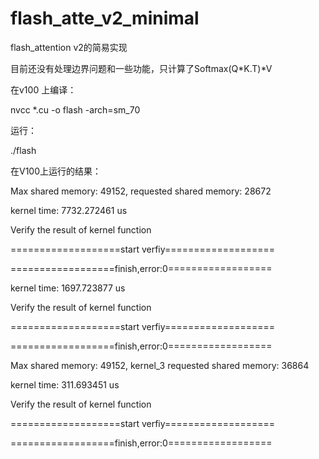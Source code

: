 # flash_atte_v2_minimal
flash_attention v2的简易实现

目前还没有处理边界问题和一些功能，只计算了Softmax(Q*K.T)*V

在v100 上编译：

nvcc *.cu -o flash -arch=sm_70

运行： 

./flash
            
在V100上运行的结果：

Max shared memory: 49152, requested shared memory: 28672

kernel time: 7732.272461 us

Verify the result of kernel function

===================start verfiy===================

==================finish,error:0==================

kernel time: 1697.723877 us

Verify the result of kernel function

===================start verfiy===================

==================finish,error:0==================

Max shared memory: 49152, kernel_3 requested shared memory: 36864

kernel time: 311.693451 us

Verify the result of kernel function

===================start verfiy===================

==================finish,error:0==================



